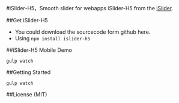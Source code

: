 #iSlider-H5，Smooth slider for webapps
iSlider-H5 from the [iSlider](https://github.com/be-fe/iSlider).

##Get iSlider-H5
- You could download the sourcecode form github here.
- Using `npm install islider-h5`

##iSlider-H5 Mobile Demo

````
gulp watch
````

##Getting Started
````
gulp watch
````

##License (MIT)

